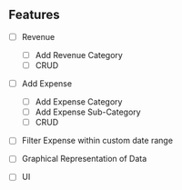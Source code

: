 ## Features

- [ ] Revenue

  - [ ] Add Revenue Category
  - [ ] CRUD

- [ ] Add Expense

  - [ ] Add Expense Category
  - [ ] Add Expense Sub-Category
  - [ ] CRUD

- [ ] Filter Expense within custom date range

- [ ] Graphical Representation of Data

- [ ] UI
